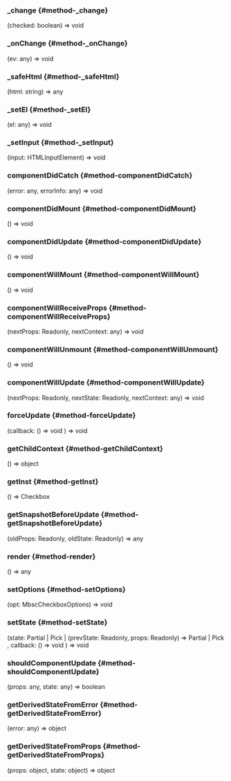 ### _change {#method-_change}

(checked: boolean) => void



### _onChange {#method-_onChange}

(ev: any) => void



### _safeHtml {#method-_safeHtml}

(html: string) => any



### _setEl {#method-_setEl}

(el: any) => void



### _setInput {#method-_setInput}

(input: HTMLInputElement) => void



### componentDidCatch {#method-componentDidCatch}

(error: any, errorInfo: any) => void



### componentDidMount {#method-componentDidMount}

() => void



### componentDidUpdate {#method-componentDidUpdate}

() => void



### componentWillMount {#method-componentWillMount}

() => void



### componentWillReceiveProps {#method-componentWillReceiveProps}

(nextProps: Readonly, nextContext: any) => void



### componentWillUnmount {#method-componentWillUnmount}

() => void



### componentWillUpdate {#method-componentWillUpdate}

(nextProps: Readonly, nextState: Readonly, nextContext: any) => void



### forceUpdate {#method-forceUpdate}

(callback: () => void
) => void



### getChildContext {#method-getChildContext}

() => object



### getInst {#method-getInst}

() => Checkbox



### getSnapshotBeforeUpdate {#method-getSnapshotBeforeUpdate}

(oldProps: Readonly, oldState: Readonly) => any



### render {#method-render}

() => any



### setOptions {#method-setOptions}

(opt: MbscCheckboxOptions) => void



### setState {#method-setState}

(state: Partial &#124; Pick &#124; (prevState: Readonly, props: Readonly) => Partial &#124; Pick
, callback: () => void
) => void



### shouldComponentUpdate {#method-shouldComponentUpdate}

(props: any, state: any) => boolean



### getDerivedStateFromError {#method-getDerivedStateFromError}

(error: any) => object



### getDerivedStateFromProps {#method-getDerivedStateFromProps}

(props: object, state: object) => object


